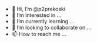 - 👋 Hi, I’m @p2prekoski
- 👀 I’m interested in ...
- 🌱 I’m currently learning ...
- 💞️ I’m looking to collaborate on ...
- 📫 How to reach me ...

<!---
p2prekoski/p2prekoski is a ✨ special ✨ repository because its `README.md` (this file) appears on your GitHub profile.
You can click the Preview link to take a look at your changes.
--->
